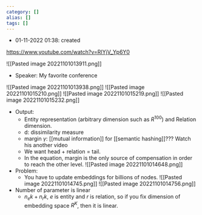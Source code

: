```yaml
---
category: []
alias: []
tags: []
---
```


- 01-11-2022 01:38: created

https://www.youtube.com/watch?v=RIYjV_Yp6Y0


![[Pasted image 20221101013911.png]]
- Speaker: My favorite conference

![[Pasted image 20221101013938.png]]
![[Pasted image 20221101015210.png]]
![[Pasted image 20221101015219.png]]
![[Pasted image 20221101015232.png]]
- Output:
	- Entity representation (arbitrary dimension such as $R^{100}$) and Relation dimension.
	- d: dissimilarity measure
	- margin $\gamma$: [[mutual information]] for [[semantic hashing]]??? Watch his another video
	- We want head + relation = tail.
	- In the equation, margin is the only source of compensation in order to reach the other level.
![[Pasted image 20221101014648.png]]
- Problem:
	- You have to update embeddings for billions of nodes.
![[Pasted image 20221101014745.png]]
![[Pasted image 20221101014756.png]]
- Number of parameter is linear 
	- $n_ek+n_rk$, $e$ is entity and $r$ is relation, so if you fix dimension of embedding space $R^K$, then it is linear.
